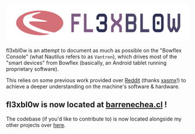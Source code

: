 <p align="center">
  <img height="100" src="logo.png">
</p>

fl3xbl0w is an attempt to document as much as possible on the "Bowflex Console" (what Nautilus refers to as `Vantron`), which drives most of the "smart devices" from Bowflex (basically, an Android tablet running proprietary software).

This relies on some previous work provided over [Reddit](https://www.reddit.com/r/Bowflex/comments/mi8wdo/unlocking_bowflex_velocore/) (thanks [xasmx](https://www.reddit.com/user/xasmx/)!) to achieve a deeper understanding on the machine's software & hardware.

## fl3xbl0w is now located at [barrenechea.cl](https://barrenechea.cl/projects/fl3xbl0w/) !

The codebase (if you'd like to contribute to) is now located alongside my other projects over [here](https://github.com/SebastianBar/barrenechea-website/tree/main/src/pages/projects).
